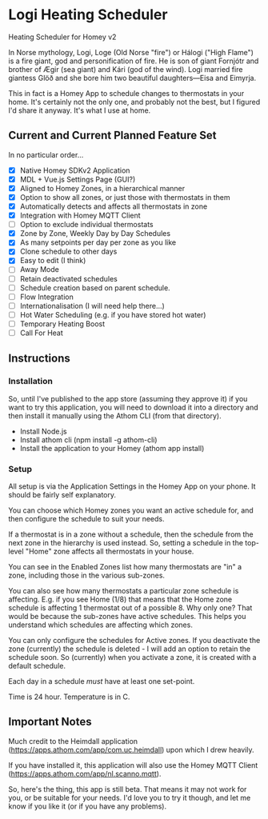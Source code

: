 # Logi Heating Scheduler

Heating Scheduler for Homey v2

In Norse mythology, Logi, Loge (Old Norse "fire") or Hálogi ("High Flame") is a fire giant, god and personification of fire. He is son of giant Fornjótr and brother of Ægir (sea giant) and Kári (god of the wind). Logi married fire giantess Glöð and she bore him two beautiful daughters—Eisa and Eimyrja.

This in fact is a Homey App to schedule changes to thermostats in your home. It's certainly not the only one, and probably not the best, but I figured I'd share it anyway. It's what I use at home.

## Current and Current Planned Feature Set

In no particular order...
- [x] Native Homey SDKv2 Application
- [x] MDL + Vue.js Settings Page (GUI?)
- [x] Aligned to Homey Zones, in a hierarchical manner
- [x] Option to show all zones, or just those with thermostats in them
- [x] Automatically detects and affects all thermostats in zone
- [x] Integration with Homey MQTT Client
- [ ] Option to exclude individual thermostats
- [x] Zone by Zone, Weekly Day by Day Schedules
- [x] As many setpoints per day per zone as you like
- [x] Clone schedule to other days
- [x] Easy to edit (I think)
- [ ] Away Mode
- [ ] Retain deactivated schedules
- [ ] Schedule creation based on parent schedule.
- [ ] Flow Integration
- [ ] Internationalisation (I will need help there...)
- [ ] Hot Water Scheduling (e.g. if you have stored hot water)
- [ ] Temporary Heating Boost
- [ ] Call For Heat

## Instructions
### Installation
So, until I've published to the app store (assuming they approve it) if you want to try this application, you will need to download it into a directory and then install it manually using the Athom CLI (from that directory).
- Install Node.js
- Install athom cli (npm install -g athom-cli)
- Install the application to your Homey (athom app install)

### Setup
All setup is via the Application Settings in the Homey App on your phone. It should be fairly self explanatory.

You can choose which Homey zones you want an active schedule for, and then configure the schedule to suit your needs.

If a thermostat is in a zone without a schedule, then the schedule from the next zone in the hierarchy is used instead. So, setting a schedule in the top-level "Home" zone affects all thermostats in your house.

You can see in the Enabled Zones list how many thermostats are "in" a zone, including those in the various sub-zones.

You can also see how many thermostats a particular zone schedule is affecting. E.g. if you see Home (1/8) that means that the Home zone schedule is affecting 1 thermostat out of a possible 8. Why only one? That would be because the sub-zones have active schedules. This helps you understand which schedules are affecting which zones.

You can only configure the schedules for Active zones. If you deactivate the zone (currently) the schedule is deleted - I will add an option to retain the schedule soon. So (currently) when you activate a zone, it is created with a default schedule.

Each day in a schedule *must* have at least one set-point.

Time is 24 hour. Temperature is in C.


## Important Notes

Much credit to the Heimdall application (https://apps.athom.com/app/com.uc.heimdall) upon which I drew heavily.

If you have installed it, this application will also use the Homey MQTT Client (https://apps.athom.com/app/nl.scanno.mqtt).

So, here's the thing, this app is still beta. That means it may not work for you, or be suitable for your needs. I'd love you to try it though, and let me know if you like it (or if you have any problems).
